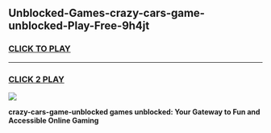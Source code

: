 
## Unblocked-Games-crazy-cars-game-unblocked-Play-Free-9h4jt
<h3>
<a href="https://premium76.site?title=crazy-cars-game-unblocked&ref=10A">CLICK TO PLAY</a></h3>
<hr>

<h3>
<a href="https://premium76.site?title=crazy-cars-game-unblocked&ref=10A">CLICK 2 PLAY</a>
  
</h3>

<a href="https://premium76.site?title=crazy-cars-game-unblocked&ref=10A"><img src="https://clearcache.store/games.png"></a>


**crazy-cars-game-unblocked games unblocked: Your Gateway to Fun and Accessible Online Gaming**
